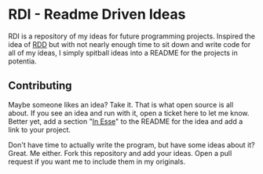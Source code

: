 RDI - Readme Driven Ideas
=========================

RDI is a repository of my ideas for future programming projects. Inspired the idea of [RDD] but with not nearly enough time to sit down and write code for all of my ideas, I simply spitball ideas into a README for the projects in potentia.

Contributing
------------

Maybe someone likes an idea? Take it. That is what open source is all about. If you see an idea and run with it, open a ticket here to let me know. Better yet, add a section "[In Esse](http://en.wiktionary.org/wiki/in_esse)" to the README for the idea and add a link to your project.

Don't have time to actually write the program, but have some ideas about it? Great. Me either. Fork this repository and add your ideas. Open a pull request if you want me to include them in my originals.


[RDD]: http://tom.preston-werner.com/2010/08/23/readme-driven-development.html